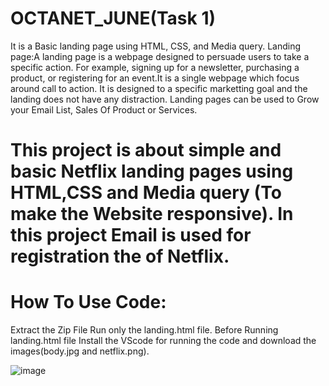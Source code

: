 # OCTANET_JUNE(Task 1)
It is a Basic landing page using HTML, CSS, and Media query.
Landing page:A landing page is a webpage designed to persuade users to take a specific action. For example, signing up for a newsletter, purchasing a product, or registering for an event.It is a single webpage which focus around call to action. It is designed to a specific marketting goal and the landing does not have any distraction.
Landing pages can be used to Grow your Email List, Sales Of Product or Services.


# This project is about simple and basic Netflix landing pages using HTML,CSS and Media query (To make the Website responsive). In this project Email is used for registration the of Netflix.

# How To Use Code:
Extract the Zip File Run only the landing.html file. Before Running landing.html file Install the VScode for running the code and download the images(body.jpg and netflix.png).

![image](https://github.com/prerna24122/OCTANET_JUNE/assets/168319965/bd6201c1-9891-4a3a-b411-3985cbac1704)


